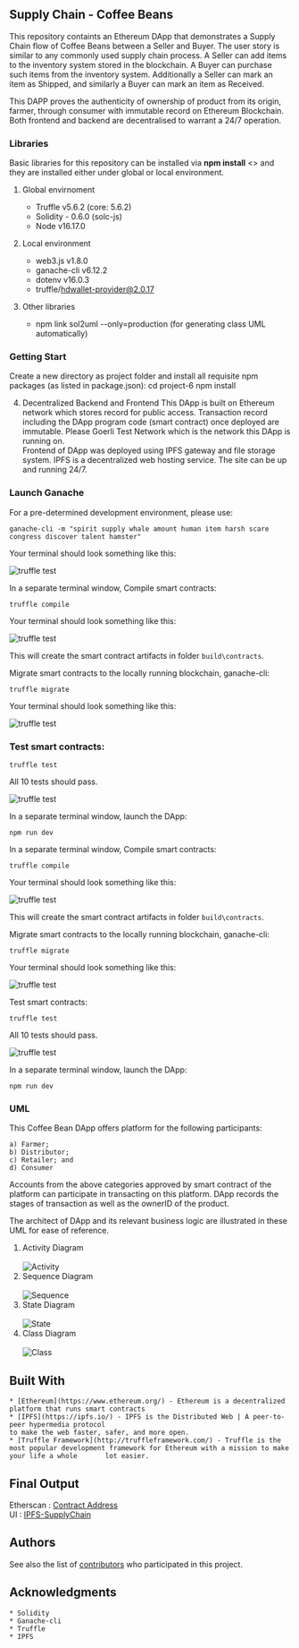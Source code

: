 ## Supply Chain - Coffee Beans

This repository containts an Ethereum DApp that demonstrates a Supply Chain flow of Coffee Beans between a Seller and Buyer. The user story is similar to any commonly used supply chain process. A Seller can add items to the inventory system stored in the blockchain. A Buyer can purchase such items from the inventory system. Additionally a Seller can mark an item as Shipped, and similarly a Buyer can mark an item as Received.

This DAPP proves the authenticity of ownership of product from its origin, farmer, through consumer with immutable record on Ethereum Blockchain.  Both frontend and backend are decentralised to warrant a 24/7 operation. 

### Libraries
Basic libraries for this repository can be installed via **npm install** <<library name>> and they are installed either under global or local environment.
 
1. Global envirnoment
	
	- Truffle v5.6.2 (core: 5.6.2)
	- Solidity - 0.6.0 (solc-js)
	- Node v16.17.0


2. Local environment
	- web3.js v1.8.0
	- ganache-cli v6.12.2
	- dotenv v16.0.3
	- truffle/hdwallet-provider@2.0.17

3. Other libraries
	- npm link sol2uml --only=production (for generating class UML automatically)

### Getting Start

Create a new directory as project folder and install all requisite npm packages (as listed in package.json):
	cd project-6
	npm install

4. Decentralized Backend and Frontend
	This DApp is built on Ethereum network which stores record for public access. Transaction record including the DApp program code (smart contract) once deployed are immutable.  Please Goerli Test Network which is the network this DApp is running on.  
	Frontend of DApp was deployed using IPFS gateway and file storage system.  IPFS is a decentralized web hosting service. The site can be up and running 24/7.


### Launch Ganache

For a pre-determined development environment, please use: 

	ganache-cli -m "spirit supply whale amount human item harsh scare congress discover talent hamster"


Your terminal should look something like this:

![truffle test](images/test_wallets.png)

In a separate terminal window, Compile smart contracts:

```
truffle compile
```

Your terminal should look something like this:

![truffle test](images/truffle_compile.png)

This will create the smart contract artifacts in folder ```build\contracts```.

Migrate smart contracts to the locally running blockchain, ganache-cli:

```
truffle migrate
```

Your terminal should look something like this:

![truffle test](images/truffle_migrate.png)

### Test smart contracts:

```
truffle test
```

All 10 tests should pass.

![truffle test](images/truffle_test.png)

In a separate terminal window, launch the DApp:

```
npm run dev
```

In a separate terminal window, Compile smart contracts:

```
truffle compile
```

Your terminal should look something like this:

![truffle test](images/truffle_compile.png)

This will create the smart contract artifacts in folder ```build\contracts```.

Migrate smart contracts to the locally running blockchain, ganache-cli:

```
truffle migrate
```

Your terminal should look something like this:

![truffle test](images/truffle_migrate.png)

Test smart contracts:

```
truffle test
```

All 10 tests should pass.

![truffle test](images/truffle_test.png)

In a separate terminal window, launch the DApp:

```
npm run dev
```
### UML
This Coffee Bean DApp offers platform for the following participants:

	a) Farmer;
	b) Distributor;
	c) Retailer; and
	d) Consumer 

Accounts from the above categories approved by smart contract of the platform can participate in transacting on this platform. DApp records the stages of transaction as well as the ownerID of the product.  
	
The architect of DApp and its relevant business logic are illustrated in these UML for ease of reference.  

1. Activity Diagram </br> </br>
![Activity](images/UML/ActivitySC.png)
2. Sequence Diagram </br> </br>
![Sequence](images/UML/SC_Sequence.png)	
3. State Diagram </br> </br>
![State](images/UML/SC_state.png)
4. Class Diagram </br> </br>
![Class](images/UML/classDiagram.png)
	
## Built With

	* [Ethereum](https://www.ethereum.org/) - Ethereum is a decentralized platform that runs smart contracts
	* [IPFS](https://ipfs.io/) - IPFS is the Distributed Web | A peer-to-peer hypermedia protocol
	to make the web faster, safer, and more open.
	* [Truffle Framework](http://truffleframework.com/) - Truffle is the most popular development framework for Ethereum with a mission to make your life a whole 		lot easier.

## Final Output
Etherscan : [Contract Address](https://goerli.etherscan.io/address/0x3F8Ee2517c2b68E9721cA0eaAF64e7992457656a)
	</br>
UI : [IPFS-SupplyChain](https://ipfs.io/ipns/k51qzi5uqu5dld2eef4i1m3jiingwf01w1169sh53utjw0j3m8tpnc4zbg7tgu/)


## Authors

See also the list of [contributors](https://github.com/your/project/contributors.md) who participated in this project.

## Acknowledgments

	* Solidity
	* Ganache-cli
	* Truffle
	* IPFS
